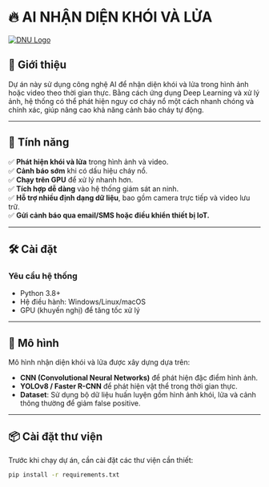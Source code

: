 # 🔥 AI NHẬN DIỆN KHÓI VÀ LỬA  

[![DNU Logo](![image](https://github.com/user-attachments/assets/c863ae00-e3c0-4895-8f87-2ab93cab0070)
)]([https://dainam.edu.vn](https://github.com/chinhliki/Nhan-dien-khuon-mat/blob/main/Screenshot%202025-03-17%20205953.png?raw=true))



## 📌 Giới thiệu  
Dự án này sử dụng công nghệ AI để nhận diện khói và lửa trong hình ảnh hoặc video theo thời gian thực. Bằng cách ứng dụng Deep Learning và xử lý ảnh, hệ thống có thể phát hiện nguy cơ cháy nổ một cách nhanh chóng và chính xác, giúp nâng cao khả năng cảnh báo cháy tự động.  

---

## 🚀 Tính năng  
✅ **Phát hiện khói và lửa** trong hình ảnh và video.  
✅ **Cảnh báo sớm** khi có dấu hiệu cháy nổ.  
✅ **Chạy trên GPU** để xử lý nhanh hơn.  
✅ **Tích hợp dễ dàng** vào hệ thống giám sát an ninh.  
✅ **Hỗ trợ nhiều định dạng dữ liệu**, bao gồm camera trực tiếp và video lưu trữ.  
✅ **Gửi cảnh báo qua email/SMS hoặc điều khiển thiết bị IoT.**  

---

## 🛠️ Cài đặt  
### Yêu cầu hệ thống  
- Python 3.8+  
- Hệ điều hành: Windows/Linux/macOS  
- GPU (khuyến nghị) để tăng tốc xử lý  

---

## 🎯 Mô hình  
Mô hình nhận diện khói và lửa được xây dựng dựa trên:  
- **CNN (Convolutional Neural Networks)** để phát hiện đặc điểm hình ảnh.  
- **YOLOv8 / Faster R-CNN** để phát hiện vật thể trong thời gian thực.  
- **Dataset**: Sử dụng bộ dữ liệu huấn luyện gồm hình ảnh khói, lửa và cảnh thông thường để giảm false positive.  

---

## 📦 Cài đặt thư viện  
Trước khi chạy dự án, cần cài đặt các thư viện cần thiết:  
```bash
pip install -r requirements.txt
